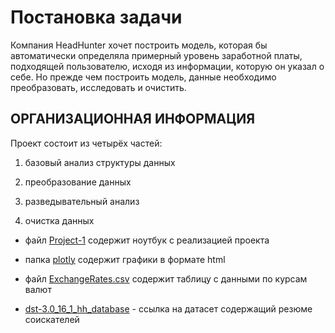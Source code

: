 # Постановка задачи
Компания HeadHunter хочет построить модель, которая бы автоматически определяла примерный уровень заработной платы, подходящей пользователю, исходя из информации, которую он указал о себе. Но прежде чем построить модель, данные необходимо преобразовать, исследовать и очистить.

## ОРГАНИЗАЦИОННАЯ ИНФОРМАЦИЯ

Проект состоит из четырёх частей:

1. базовый анализ структуры данных

2. преобразование данных

3. разведывательный анализ

4. очистка данных

* файл [Project-1](https://github.com/KirillKomarow/hh_project/blob/master/Project-1.%20%D0%9D%D0%BE%D1%83%D1%82%D0%B1%D1%83%D0%BA-%D1%88%D0%B0%D0%B1%D0%BB%D0%BE%D0%BD.ipynb) содержит ноутбук с реализацией проекта

* папка [plotly](https://github.com/KirillKomarow/hh_project/tree/master/plotly) содержит графики в формате html

* файл [ExchangeRates.csv](https://github.com/KirillKomarow/hh_project/blob/master/ExchangeRates.csv) содержит таблицу с данными по курсам валют

* [dst-3.0_16_1_hh_database](https://drive.google.com/file/d/10D2XRFnwmZuYv3eoRfz4AVpw8sM83J5O/view?usp=share_link) - ссылка на датасет содержащий резюме соискателей
